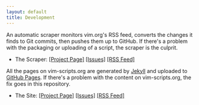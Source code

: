 ```yaml
---
layout: default
title: Development
---
```


An automatic scraper monitors vim.org's RSS feed, converts the
changes it finds to Git commits, then pushes them up to GitHub.
If there's a problem with the packaging or uploading of a script,
the scraper is the culprit.

 * The Scraper:
   [\[Project Page\]](http://github.com/vim-scripts/vim-scraper)
   [\[Issues\]](http://github.com/vim-scripts/vim-scraper/issues)
   [\[RSS Feed\]](http://github.com/vim-scripts/vim-scraper/commits/master.atom)

All the pages on vim-scripts.org are generated by
[Jekyll](http://github.com/mojombo/jekyll/wiki)
and uploaded to
[GitHub Pages](http://pages.github.com/).
If there's a problem with the content on vim-scripts.org,
the fix goes in this repository.

* The Site:
   [\[Project Page\]](http://github.com/vim-scripts/vim-scripts.github.com)
   [\[Issues\]](http://github.com/vim-scripts/vim-scripts.github.com/issues)
   [\[RSS Feed\]](http://github.com/vim-scripts/vim-scripts.github.com/commits/master.atom)

